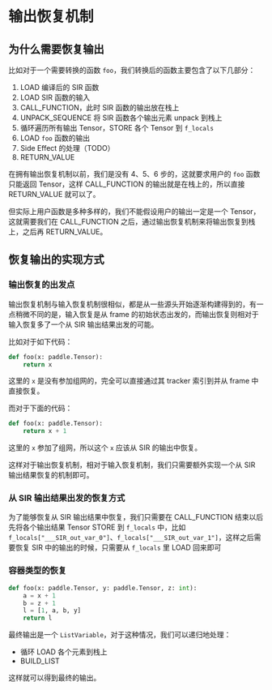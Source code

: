 # 输出恢复机制

## 为什么需要恢复输出

比如对于一个需要转换的函数 `foo`，我们转换后的函数主要包含了以下几部分：

1. LOAD 编译后的 SIR 函数
2. LOAD SIR 函数的输入
3. CALL_FUNCTION，此时 SIR 函数的输出放在栈上
4. UNPACK_SEQUENCE 将 SIR 函数各个输出元素 unpack 到栈上
5. 循环遍历所有输出 Tensor，STORE 各个 Tensor 到 `f_locals`
6. LOAD `foo` 函数的输出
7. Side Effect 的处理（TODO）
8. RETURN_VALUE

在拥有输出恢复机制以前，我们是没有 4、5、6 步的，这就要求用户的 `foo` 函数只能返回 Tensor，这样 CALL_FUNCTION 的输出就是在栈上的，所以直接 RETURN_VALUE 就可以了。

但实际上用户函数是多种多样的，我们不能假设用户的输出一定是一个 Tensor，这就需要我们在 CALL_FUNCTION 之后，通过输出恢复机制来将输出恢复到栈上，之后再 RETURN_VALUE。

## 恢复输出的实现方式

### 输出恢复的出发点

输出恢复机制与输入恢复机制很相似，都是从一些源头开始逐渐构建得到的，有一点稍微不同的是，输入恢复是从 frame 的初始状态出发的，而输出恢复则相对于输入恢复多了一个从 SIR 输出结果出发的可能。

比如对于如下代码：

```python
def foo(x: paddle.Tensor):
    return x
```

这里的 `x` 是没有参加组网的，完全可以直接通过其 tracker 索引到并从 frame 中直接恢复。

而对于下面的代码：

```python
def foo(x: paddle.Tensor):
    return x + 1
```

这里的 `x` 参加了组网，所以这个 `x` 应该从 SIR 的输出中恢复。

这样对于输出恢复机制，相对于输入恢复机制，我们只需要额外实现一个从 SIR 输出结果恢复的机制即可。

### 从 SIR 输出结果出发的恢复方式

为了能够恢复从 SIR 输出结果中恢复，我们只需要在 CALL_FUNCTION 结束以后先将各个输出结果 Tensor STORE 到 `f_locals` 中，比如 `f_locals["___SIR_out_var_0"]`、`f_locals["___SIR_out_var_1"]`，这样之后需要恢复 SIR 中的输出的时候，只需要从 `f_locals` 里 LOAD 回来即可

### 容器类型的恢复

```python
def foo(x: paddle.Tensor, y: paddle.Tensor, z: int):
    a = x + 1
    b = z + 1
    l = [1, a, b, y]
    return l
```

最终输出是一个 `ListVariable`，对于这种情况，我们可以递归地处理：

- 循环 LOAD 各个元素到栈上
- BUILD_LIST

这样就可以得到最终的输出。
